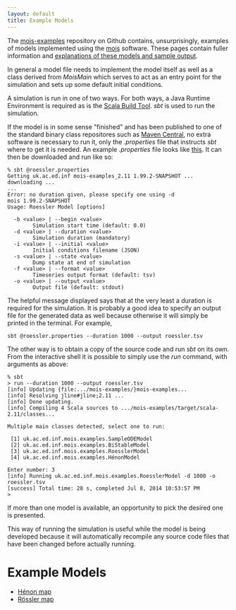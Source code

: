 ```yaml
---
layout: default
title: Example Models
---
```


The
[mois-examples](https://github.com/edinburgh-rbm/mois-examples)
repository on Github contains, unsurprisingly, examples of 
models implemented using the
[mois](/mois)
software. These pages contain fuller information and
[explanations of these models and sample output](#example-models).

In general a model file needs to implement the model itself as
well as a class derived from *MoisMain* which serves to act as
an entry point for the simulation and sets up some default 
initial conditions.

A simulation is run in one of two ways. For both ways, a Java Runtime
Environment is required as is the 
[Scala Build Tool](http://www.scala-sbt.org). *sbt* is used to run the
simulation.

If the model is in some sense "finished" and has been published to
one of the standard binary class repositores such as 
[Maven Central](http://mvnrepository.com/), no extra software is
necessary to run it, only the *.properties* file that instructs
*sbt* where to get it is needed. An example *.properties* file
looks like
[this](https://github.com/edinburgh-rbm/mois-examples/blob/master/examples/roessler.properties).
It can then be downloaded and run like so:

~~~~~
% sbt @roessler.properties
Getting uk.ac.ed.inf mois-examples_2.11 1.99.2-SNAPSHOT ...
downloading ...
...
Error: no duration given, please specify one using -d
mois 1.99.2-SNAPSHOT
Usage: Roessler Model [options]

  -b <value> | --begin <value>
        Simulation start time (default: 0.0)
  -d <value> | --duration <value>
        Simulation duration (mandatory)
  -i <value> | --initial <value>
        Initial conditions filename (JSON)
  -s <value> | --state <value>
        Dump state at end of simulation
  -f <value> | --format <value>
        Timeseries output format (default: tsv)
  -o <value> | --output <value>
        Output file (default: stdout)
~~~~~

The helpful message displayed says that at the very least a duration
is required for the simulation. It is probably a good idea to specify
an output file for the generated data as well because otherwise it
will simply be printed in the terminal. For example,

~~~~~
sbt @roessler.properties --duration 1000 --output roessler.tsv
~~~~~

The other way is to obtain a copy of the source code and run *sbt* on
its own. From the interactive shell it is possible to simply use the
*run* command, with arguments as above:

~~~~~
% sbt
> run --duration 1000 --output roessler.tsv
[info] Updating {file:.../mois-examples/}mois-examples...
[info] Resolving jline#jline;2.11 ...
[info] Done updating.
[info] Compiling 4 Scala sources to .../mois-examples/target/scala-2.11/classes...

Multiple main classes detected, select one to run:

 [1] uk.ac.ed.inf.mois.examples.SampleODEModel
 [2] uk.ac.ed.inf.mois.examples.BiStableModel
 [3] uk.ac.ed.inf.mois.examples.RoesslerModel
 [4] uk.ac.ed.inf.mois.examples.HénonModel

Enter number: 3
[info] Running uk.ac.ed.inf.mois.examples.RoesslerModel -d 1000 -o roessler.tsv
[success] Total time: 28 s, completed Jul 8, 2014 10:53:57 PM
>
~~~~~

If more than one model is available, an opportunity to pick the
desired one is presented.

This way of running the simulation is useful while the model is being
developed because it will automatically recompile any source code
files that have been changed before actually running. 

Example Models
==============


  * [Hénon map](henon)
  * [Rössler map](roessler)


